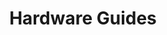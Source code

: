 ---
title: "Hardware Guides"
linkTitle: "Hardware Guides"
description: "Articles describing how to use or maintain TrueNAS hardware products"
weight: 2
---